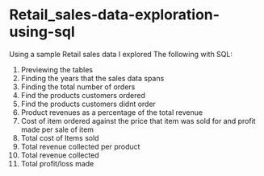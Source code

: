 # Retail_sales-data-exploration-using-sql

Using a sample Retail sales data I explored The following with SQL:
  1.  Previewing the tables
  2.  Finding the years that the sales data spans
  3.  Finding the total number of orders
  4.  Find the products customers ordered
  5.  Find the products customers didnt order
  6.  Product revenues as a percentage of the total revenue
  7.  Cost of item ordered against the price that item was sold for and profit made per sale of item
  8.  Total cost of Items sold
  9.  Total revenue collected per product
  10. Total revenue collected
  11. Total profit/loss made
